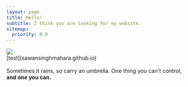 ```yaml
---
layout: page
title: Hello!
subtitle: I think you are looking for my website.
sitemap:
  priority: 0.9
---
```


<img src="{{ '/assets/img/bio-photo.jpg' | prepend: site.baseurl }}" id="about-img">

<div id="describe-text">
	[test](sawansinghmahara.github.io)


</div>
<div class="about">
<div class="about__text">
<br> Sometimes it rains, so carry an umbrella. One thing you can't control, <br>
<strong> and one you can. </strong>

</div>
</div>
